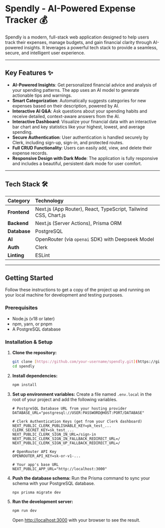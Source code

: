 # Spendly - AI-Powered Expense Tracker 💰

Spendly is a modern, full-stack web application designed to help users track their expenses, manage budgets, and gain financial clarity through AI-powered insights. It leverages a powerful tech stack to provide a seamless, secure, and intelligent user experience.

---

## Key Features ✨

* **AI-Powered Insights**: Get personalized financial advice and analysis of your spending patterns. The app uses an AI model to generate actionable tips and warnings.
* **Smart Categorization**: Automatically suggests categories for new expenses based on their description, powered by AI.
* **Interactive AI Q&A**: Ask questions about your spending habits and receive detailed, context-aware answers from the AI.
* **Interactive Dashboard**: Visualize your financial data with an interactive bar chart and key statistics like your highest, lowest, and average spending.
* **Secure Authentication**: User authentication is handled securely by Clerk, including sign-up, sign-in, and protected routes.
* **Full CRUD Functionality**: Users can easily add, view, and delete their expense records.
* **Responsive Design with Dark Mode**: The application is fully responsive and includes a beautiful, persistent dark mode for user comfort.

---

## Tech Stack 🛠️

| Category | Technology |
| :--- | :--- |
| **Frontend** | Next.js (App Router), React, TypeScript, Tailwind CSS, Chart.js |
| **Backend** | Next.js (Server Actions), Prisma ORM |
| **Database** | PostgreSQL |
| **AI** | OpenRouter (via `openai` SDK) with Deepseek Model |
| **Auth** | Clerk |
| **Linting** | ESLint |

---

## Getting Started

Follow these instructions to get a copy of the project up and running on your local machine for development and testing purposes.

### Prerequisites

* Node.js (v18 or later)
* npm, yarn, or pnpm
* A PostgreSQL database

### Installation & Setup

1.  **Clone the repository:**
    ```bash
    git clone [https://github.com/your-username/spendly.git](https://github.com/your-username/spendly.git)
    cd spendly
    ```

2.  **Install dependencies:**
    ```bash
    npm install
    ```

3.  **Set up environment variables:**
    Create a file named `.env.local` in the root of your project and add the following variables.

    ```env
    # PostgreSQL Database URL from your hosting provider
    DATABASE_URL="postgresql://USER:PASSWORD@HOST:PORT/DATABASE"

    # Clerk Authentication Keys (get from your Clerk dashboard)
    NEXT_PUBLIC_CLERK_PUBLISHABLE_KEY=pk_test_...
    CLERK_SECRET_KEY=sk_test_...
    NEXT_PUBLIC_CLERK_SIGN_IN_URL=/sign-in
    NEXT_PUBLIC_CLERK_SIGN_IN_FALLBACK_REDIRECT_URL=/
    NEXT_PUBLIC_CLERK_SIGN_UP_FALLBACK_REDIRECT_URL=/

    # OpenRouter API Key
    OPENROUTER_API_KEY=sk-or-v1-...

    # Your app's base URL
    NEXT_PUBLIC_APP_URL="http://localhost:3000"
    ```

4.  **Push the database schema:**
    Run the Prisma command to sync your schema with your PostgreSQL database.
    ```bash
    npx prisma migrate dev
    ```

5.  **Run the development server:**
    ```bash
    npm run dev
    ```
    Open [http://localhost:3000](http://localhost:3000) with your browser to see the result.
